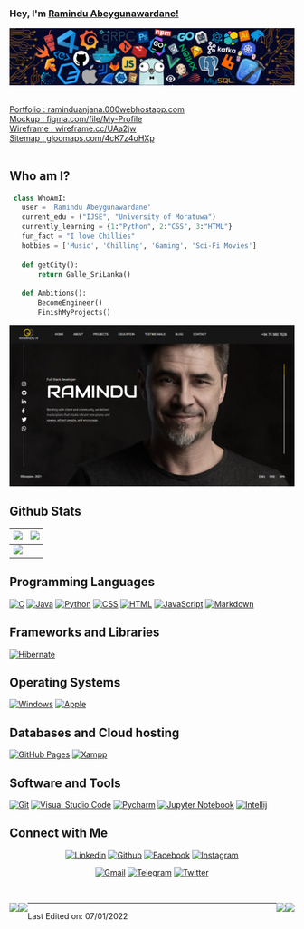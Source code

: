 ### Hey, I'm [Ramindu Abeygunawardane!](https://github.com/RaminduA)

![Github Banner](assets/banner.png)

<br />
<a href="http://raminduanjana.000webhostapp.com/" align="left" > Portfolio : raminduanjana.000webhostapp.com </a> 
<br />
<a href="https://www.figma.com/file/322zdroA3Tf4AWf2oppVc2/My-Profile" align="left" > Mockup : figma.com/file/My-Profile </a> 
<br />
<a href="https://wireframe.cc/UAa2jw" align="left" > Wireframe : wireframe.cc/UAa2jw </a> 
<br />
<a href="https://www.gloomaps.com/4cK7z4oHXp" align="left" > Sitemap : gloomaps.com/4cK7z4oHXp </a> 
<br />
<br />

## Who am I?

 ```python
  class WhoAmI:
    user = 'Ramindu Abeygunawardane'
	current_edu = ("IJSE", "University of Moratuwa")
    currently_learning = {1:"Python", 2:"CSS", 3:"HTML"}
    fun_fact = "I love Chillies"
	hobbies = ['Music', 'Chilling', 'Gaming', 'Sci-Fi Movies']
	
	def getCity():
		return Galle_SriLanka()
	
	def Ambitions():
		BecomeEngineer()
		FinishMyProjects()

 ```

![Portfolio Home](assets/homePage.png)

## Github Stats

<img src="https://github-readme-stats.vercel.app/api?username=RaminduA&&show_icons=true&count_private=true&theme=github_dark">|<img src="https://github-readme-streak-stats.herokuapp.com/?user=RaminduA&theme=blueberry_duo"/>
|---|---|
<img src="https://github-readme-stats.vercel.app/api/top-langs/?username=RaminduA&layout=compact&theme=github_dark"/>|

## Programming Languages

<p>
    <a href="#"><img alt="C" src="https://img.shields.io/badge/C%20-%232370ED.svg?logo=c%2B%2B&logoColor=white"></a>
    <a href="#"><img alt="Java" src="https://img.shields.io/badge/Java-EC2025.svg?logo=java&logoColor=white"></a>
    <a href="#"><img alt="Python" src="https://img.shields.io/badge/Python%20-%23336D9C.svg?logo=python&logoColor=FFD745"></a>
    <a href="#"><img alt="CSS" src="https://img.shields.io/badge/CSS%20-%231572B6.svg?logo=css3&logoColor=white"></a>
    <a href="#"><img alt="HTML" src="https://img.shields.io/badge/HTML%20-%23E34F26.svg?logo=html5&logoColor=white"></a>
    <a href="#"><img alt="JavaScript" src="https://img.shields.io/badge/JavaScript%20-%23F7DF1E.svg?logo=javascript&logoColor=black"></a>
    <a href="#"><img alt="Markdown" src="https://img.shields.io/badge/Markdown-%23000000.svg?logo=markdown&logoColor=white"></a>
</p>

## Frameworks and Libraries

<p>
   <a href="#"><img alt="Hibernate" src="https://img.shields.io/badge/Hibernate-B2A573?logo=hibernate&logoColor=B2A573&color=black&labelColor=black"></a>
</p>

## Operating Systems

<p>
	<a href="#"><img alt="Windows" src="https://img.shields.io/badge/Windows-0078D6?logo=windows&logoColor=white"></a>
	<a href="#"><img alt="Apple" src="https://img.shields.io/badge/Mac_Os-000000?logo=apple&logoColor=white"></a>
</p>

## Databases and Cloud hosting

<p>
    <a href="#"><img alt="GitHub Pages" src="https://img.shields.io/badge/GitHub%20Pages-%23327FC7.svg?logo=github&logoColor=white"></a>
    <a href="#"><img alt="Xampp" src="https://img.shields.io/badge/Xampp%20-%23430098.svg?logo=xampp&logoColor=white"></a>
</p> 

## Software and Tools

<p>
    <a href="#"><img alt="Git" src="https://img.shields.io/badge/Git%20-%23F05033.svg?logo=git&logoColor=white"></a>
    <a href="#"><img alt="Visual Studio Code" src="https://img.shields.io/badge/Visual%20Studio%20Code-0078d7.svg?logo=visual-studio-code&logoColor=white"></a>
    <a href="#"><img alt="Pycharm" src="https://img.shields.io/badge/PyCharm-143?logo=pycharm&logoColor=black&color=green&labelColor=green"></a>
	<a href="#"><img alt="Jupyter Notebook" src="https://img.shields.io/badge/Jupyter_Notebook-white.svg?logo=Jupyter&logoColor="></a>
	<a href="#"><img alt="Intellij" src="https://img.shields.io/badge/IntelliJ_IDEA-1D7CE5.svg?logo=intellij-idea&logoColor=black"></a>
</p>

## Connect with Me

<p align="center">
  <a href="https://lk.linkedin.com/in/ramindu-abeygunawardane-ab206a213"><img alt="Linkedin" title="Ramindu Abeygunawardane Linkedin" src="https://img.shields.io/badge/LinkedIn-0077B5?style=for-the-badge&logo=linkedin&logoColor=white"></a>
  <a href="https://github.com/RaminduA"><img alt="Github" title="Ramindu Abeygunawardane Github" src="https://img.shields.io/badge/GitHub-100000?style=for-the-badge&logo=github&logoColor=white"></a>
  <a href="https://www.facebook.com/RAS7262344/"><img alt="Facebook" title="Ramindu Abeygunawardane Facebook" src="https://img.shields.io/badge/Facebook-1877F2?style=for-the-badge&logo=facebook&logoColor=white"></a>
  <a href="https://www.instagram.com/_r.a.m.i.n.d.u_/"><img alt="Instagram" title="Ramindu Abeygunawardane Instagram" src="https://img.shields.io/badge/Instagram-E4405F?style=for-the-badge&logo=instagram&logoColor=white"></a>
</p>
<p align="center">
  <a href="mailto:raminduanjana@gmail.com"><img alt="Gmail" title="Ramindu Abeygunawardane Gmail" src="https://img.shields.io/badge/Gmail-D14836?style=for-the-badge&logo=gmail&logoColor=white"></a>
  <a href="https://t.me/RaminduA"><img alt="Telegram" title="Ramindu Abeygunawardane Telegram" src="https://img.shields.io/badge/Telegram-2CA5E0?style=for-the-badge&logo=telegram&logoColor=white"></a> 
  <a href="https://twitter.com/RaminduAbey"><img alt="Twitter" title="Ramindu Abeygunawardane Twitter" src="https://img.shields.io/badge/Twitter-1DA1F2?style=for-the-badge&logo=twitter&logoColor=white"></a>
</p>

&nbsp;


<a href="https://github.com/RaminduA/Vocational_Training_System-Hibernate">
    <img align="right" src="https://github-readme-stats.vercel.app/api/pin/?username=RaminduA&repo=Vocational_Training_System-Hibernate&theme=github_dark" />
</a>

<a href="https://github.com/RaminduA/Hibernate-POS-System">
  <img align="left" src="https://github-readme-stats.vercel.app/api/pin/?username=RaminduA&repo=Hibernate-POS-System&theme=github_dark" />
</a>

<a href="https://github.com/RaminduA/CSS_Assignments">
  <img align="right" src="https://github-readme-stats.vercel.app/api/pin/?username=RaminduA&repo=CSS_Assignments&theme=github_dark" />
</a>

<a href="https://github.com/RaminduA/MyProfile">
  <img align="left" src="https://github-readme-stats.vercel.app/api/pin/?username=RaminduA&repo=MyProfile&theme=github_dark" />
</a>

-----
Last Edited on: 07/01/2022